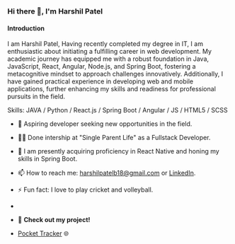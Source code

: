 ### Hi there 👋, I'm Harshil Patel
#### Introduction
I am Harshil Patel, Having recently completed my degree in IT, I am enthusiastic about initiating a fulfilling career in web development. My academic journey has equipped me with a robust foundation in Java, JavaScript, React, Angular, Node.js, and Spring Boot, fostering a metacognitive mindset to approach challenges innovatively. Additionally, I have gained practical experience in developing web and mobile applications, further enhancing my skills and readiness for professional pursuits in the field.

Skills: JAVA / Python / React.js / Spring Boot / Angular / JS / HTML5 / SCSS

- 🔭 Aspiring developer seeking new opportunities in the field.
- 👩‍💻 Done intership at "Single Parent Life" as a Fullstack Developer. 
- 🌱 I am presently acquiring proficiency in React Native and honing my skills in Spring Boot.
- 📫 How to reach me: harshilpatelb18@gmail.com or [LinkedIn](http://www.linkedin.com/in/harshil-patel2).
- ⚡ Fun fact: I love to play cricket and volleyball.
- 
 - 🚀 **Check out my project!**

- [Pocket Tracker]([link1](https://github.com/HarshilPatel23/PocketTracker)) 🌐

